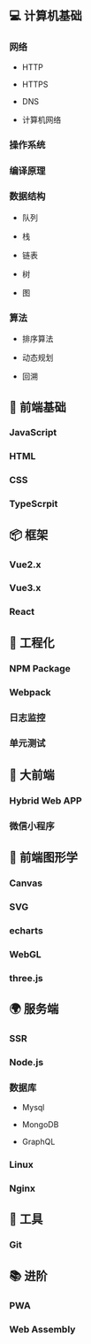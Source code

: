 ## 💻 计算机基础

### 网络

- HTTP

- HTTPS

- DNS

- 计算机网络

### 操作系统

### 编译原理

### 数据结构

- 队列

- 栈

- 链表

- 树

- 图

### 算法

- 排序算法

- 动态规划

- 回溯

## 💄 前端基础

### JavaScript

### HTML

### CSS

### TypeScrpit



## 📦 框架

### Vue2.x

### Vue3.x

### React


## 🔧 工程化

### NPM Package

### Webpack

### 日志监控

### 单元测试

## 👄 大前端

### Hybrid Web APP

### 微信小程序

## 🎨 前端图形学

### Canvas

### SVG

### echarts

### WebGL

### three.js

## 🌍 服务端

### SSR

### Node.js

### 数据库

- Mysql

- MongoDB

- GraphQL

### Linux

### Nginx

## 🧰 工具

### Git

## 📚 进阶

### PWA

### Web Assembly
